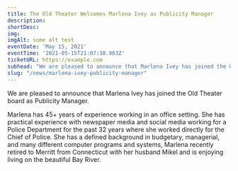 ```yaml
---
title: The Old Theater Welcomes Marlena Ivey as Publicity Manager
description:  
shortDesc: 
img: 
imgAlt: some alt text
eventDate: 'May 15, 2021'
eventTime: '2021-05-15T21:07:38.963Z'
ticketURL: https://example.com
subhead: "We are pleased to announce that Marlena Ivey has joined the Old Theater board as Publicity Manager"
slug: "/news/marlena-ivey-publicity-manager"
---
```


We are pleased to announce that Marlena Ivey has joined the Old Theater board as Publicity Manager.

Marlena has 45+ years of experience working in an office setting.  She has practical experience with newspaper media and social media working for a Police Department for the past 32 years where she worked directly for the Chief of Police.  She has a defined background in budgetary, managerial, and many different computer programs and systems, Marlena recently retired to Merritt from Connecticut with her husband Mikel and is enjoying living on the beautiful Bay River.

